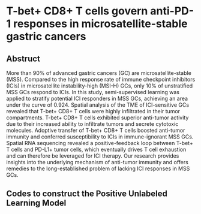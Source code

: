# T-bet+ CD8+ T cells govern anti-PD-1 responses in microsatellite-stable gastric cancers

## Abstruct
More than 90% of advanced gastric cancers (GC) are microsatellite-stable (MSS). Compared to the high response rate of immune checkpoint inhibitors (ICIs) in microsatellite instability-high (MSI-H) GCs, only 10% of unstratified MSS GCs respond to ICIs. In this study, semi-supervised learning was applied to stratify potential ICI responders in MSS GCs, achieving an area under the curve of 0.924. Spatial analysis of the TME of ICI-sensitive GCs revealed that T-bet+ CD8+ T cells were highly infiltrated in their tumor compartments. T-bet+ CD8+ T cells exhibited superior anti-tumor activity due to their increased ability to infiltrate tumors and secrete cytotoxic molecules. Adoptive transfer of T-bet+ CD8+ T cells boosted anti-tumor immunity and conferred susceptibility to ICIs in immune-ignorant MSS GCs. Spatial RNA sequencing revealed a positive-feedback loop between T-bet+ T cells and PD-L1+ tumor cells, which eventually drives T cell exhaustion and can therefore be leveraged for ICI therapy. Our research provides insights into the underlying mechanism of anti-tumor immunity and offers remedies to the long-established problem of lacking ICI responses in MSS GCs.

## Codes to construct the Positive Unlabeled Learning Model
